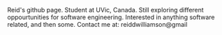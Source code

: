 Reid's github page.
Student at UVic, Canada.
Still exploring different oppourtunities for software engineering.
Interested in anything software related, and then some.
Contact me at: reiddwilliamson@gmail
